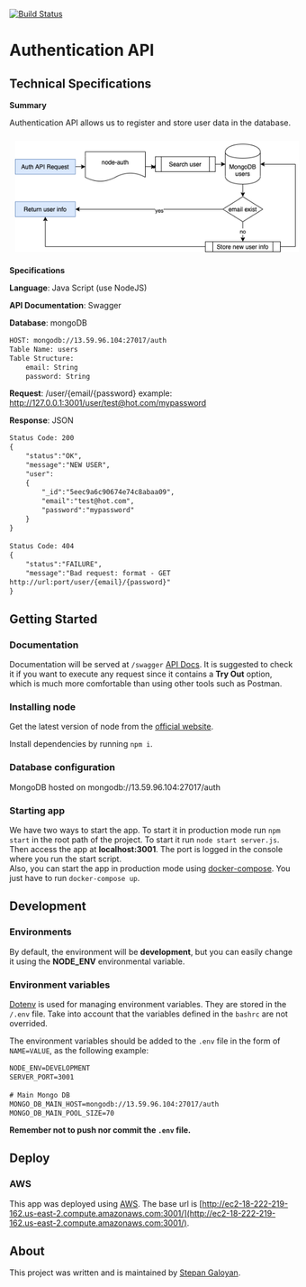 [![Build Status](https://travis-ci.com/stepgal/node-auth.svg?branch=master)](https://travis-ci.com/stepgal/node-auth)

# Authentication API

## Technical Specifications

**Summary**

Authentication API allows us to register and store user data in the database.

[<img src="https://raw.githubusercontent.com/stepgal/web/master/img/AuthAlgorithmDiagram.png" align="center" width="800" hspace="10" vspace="10">](https://raw.githubusercontent.com/stepgal/web/master/img/AuthAlgorithmDiagram.png)


**Specifications**

**Language**: Java Script (use NodeJS)

**API Documentation**: Swagger

**Database**: mongoDB

    HOST: mongodb://13.59.96.104:27017/auth
    Table Name: users
    Table Structure: 
        email: String
        password: String

**Request**: /user/{email/{password}
    example: http://127.0.0.1:3001/user/test@hot.com/mypassword

**Response**: JSON

    Status Code: 200
    {
        "status":"OK",
        "message":"NEW USER",
        "user":
        {
            "_id":"5eec9a6c90674e74c8abaa09",
            "email":"test@hot.com",
            "password":"mypassword"
        }
    }

    Status Code: 404
    {
        "status":"FAILURE",
        "message":"Bad request: format - GET http://url:port/user/{email}/{password}"
    }


## Getting Started

### Documentation

Documentation will be served at `/swagger` [API Docs](http://ec2-18-222-219-162.us-east-2.compute.amazonaws.com:3001/swagger). It is suggested to check it if you want to execute any request since it contains a **Try Out** option, which is much more comfortable than using other tools such as Postman.

### Installing node

Get the latest version of node from the [official website](https://nodejs.org/).

Install dependencies by running `npm i`.

### Database configuration
MongoDB hosted on mongodb://13.59.96.104:27017/auth


### Starting app

We have two ways to start the app. To start it in production mode run `npm start` in the root path of the project. To start it run `node start server.js`. Then access the app at **localhost:3001**. The port is logged in the console where you run the start script.  
Also, you can start the app in production mode using [docker-compose](https://docs.docker.com/compose/install/). You just have to run `docker-compose up`.

## Development

### Environments

By default, the environment will be **development**, but you can easily change it using the **NODE_ENV** environmental variable.

### Environment variables

[Dotenv](https://www.npmjs.com/package/dotenv) is used for managing environment variables. They are stored in the `/.env` file. Take into account that the variables defined in the `bashrc` are not overrided.

The environment variables should be added to the `.env` file in the form of `NAME=VALUE`, as the following example:

```
NODE_ENV=DEVELOPMENT
SERVER_PORT=3001

# Main Mongo DB
MONGO_DB_MAIN_HOST=mongodb://13.59.96.104:27017/auth
MONGO_DB_MAIN_POOL_SIZE=70
```

**Remember not to push nor commit the `.env` file.**

## Deploy

### AWS
This app was deployed using [AWS](https://aws.amazon.com/). The base url is [http://ec2-18-222-219-162.us-east-2.compute.amazonaws.com:3001/](http://ec2-18-222-219-162.us-east-2.compute.amazonaws.com:3001/).

## About
This project was written and is maintained by [Stepan Galoyan](https://github.com/stepgal).

